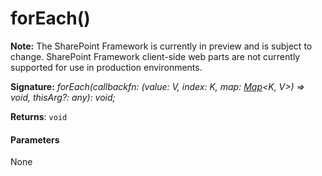 # forEach()
**Note:** The SharePoint Framework is currently in preview and is subject to change. SharePoint Framework client-side web parts are not currently supported for use in production environments.





**Signature:** _forEach(callbackfn: (value: V, index: K, map: [Map](../es6-promise.api/interface/map.md)<K, V>) => void, thisArg?: any): void;_

**Returns**: `void`





#### Parameters
None



